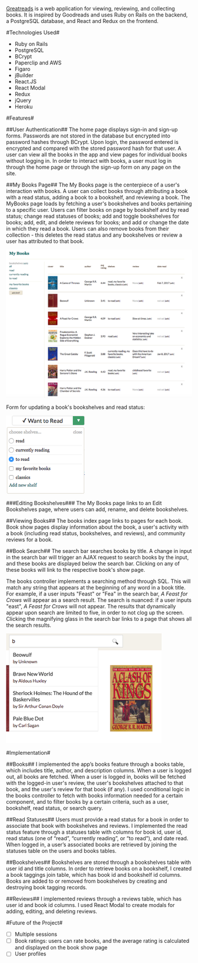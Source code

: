 [Greatreads][heroku] is a web application for viewing, reviewing, and collecting books. It is inspired by Goodreads and uses Ruby on Rails on the backend, a PostgreSQL database, and React and Redux on the frontend.

[heroku]: http://goodreadsclone.herokuapp.com/

#Technologies Used#
* Ruby on Rails
* PostgreSQL
* BCrypt
* Paperclip and AWS
* Figaro
* jBuilder
* React.JS
* React Modal
* Redux
* jQuery
* Heroku

#Features#

##User Authentication##
The home page displays sign-in and sign-up forms. Passwords are not stored in the database but encrypted into password hashes through BCrypt. Upon login, the password entered is encrypted and compared with the stored password hash for that user. A user can view all the books in the app and view pages for individual books without logging in. In order to interact with books, a user must log in through the home page or through the sign-up form on any page on the site.

##My Books Page##
The My Books page is the centerpiece of a user's interaction with books. A user can collect books through attributing a book with a read status, adding a book to a bookshelf, and reviewing a book. The MyBooks page loads by fetching a user's bookshelves and books pertaining to a specific user. Users can filter books on page by bookshelf and by read status; change read statuses of books; add and toggle bookshelves for books; add, edit, and delete reviews for books; and add or change the date in which they read a book. Users can also remove books from their collection - this deletes the read status and any bookshelves or review a user has attributed to that book.

![My Books page](/my_books_page.png)

Form for updating a book's bookshelves and read status:

![Fields form](/fields_form.png)


###Editing Bookshelves###
The My Books page links to an Edit Bookshelves page, where users can add, rename, and delete bookshelves.

##Viewing Books##
The books index page links to pages for each book. Book show pages display information about the book, a user's activity with a book (including read status, bookshelves, and reviews), and community reviews for a book.

##Book Search##
The search bar searches books by title. A change in input in the search bar will trigger an AJAX request to search books by the input, and these books are displayed below the search bar. Clicking on any of these books will link to the respective book's show page.

The books controller implements a searching method through SQL. This will match any string that appears at the beginning of any word in a book title. For example, if a user inputs "Feast" or "Fea" in the search bar, _A Feast for Crows_ will appear as a search result. The search is nuanced: if a user inputs "east", _A Feast for Crows_ will not appear. The results that dynamically appear upon search are limited to five, in order to not clog up the screen. Clicking the magnifying glass in the search bar links to a page that shows all the search results.

![Search bar](/search_bar.png)

#Implementation#

##Books##
I implemented the app’s books feature through a books table, which includes title, author, and description columns. When a user is logged out, all books are fetched. When a user is logged in, books will be fetched with the logged-in user's review, the user's bookshelves attached to that book, and the user's review for that book (if any). I used conditional logic in the books controller to fetch with books information needed for a certain component, and to filter books by a certain criteria, such as a user, bookshelf, read status, or search query.

##Read Statuses##
Users must provide a read status for a book in order to associate that book with bookshelves and reviews. I implemented the read status feature through a statuses table with columns for book id, user id, read status (one of “read”, “currently reading”, or “to read”), and date read. When logged in, a user’s associated books are retrieved by joining the statuses table on the users and books tables.

##Bookshelves##
Bookshelves are stored through a bookshelves table with user id and title columns. In order to retrieve books on a bookshelf, I created a book taggings join table, which has book id and bookshelf id columns. Books are added to or removed from bookshelves by creating and destroying book tagging records.

##Reviews##
I implemented reviews through a reviews table, which has user id and book id columns. I used React Modal to create modals for adding, editing, and deleting reviews.

#Future of the Project#

- [ ] Multiple sessions
- [ ] Book ratings: users can rate books, and the average rating is calculated and displayed on the book show page
- [ ] User profiles
